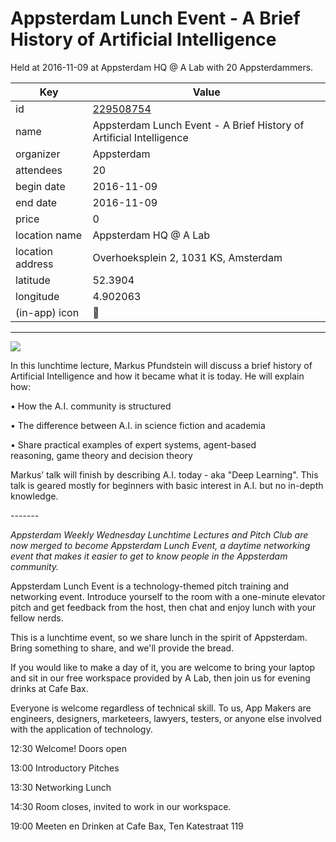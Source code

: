 # Appsterdam Lunch Event - A Brief History of Artificial Intelligence
Held at 2016-11-09 at Appsterdam HQ @ A Lab with 20 Appsterdammers.
        
|Key|Value
|---|---|
|id|[229508754](https://www.meetup.com/appsterdam/events/229508754/)|
|name|Appsterdam Lunch Event - A Brief History of Artificial Intelligence|
|organizer|Appsterdam|
|attendees|20|
|begin date|2016-11-09|
|end date|2016-11-09|
|price|0|
|location name|Appsterdam HQ @ A Lab|
|location address|Overhoeksplein 2, 1031 KS, Amsterdam|
|latitude|52.3904|
|longitude|4.902063|
|(in-app) icon|📢|

---

<img src="http://photos2.meetupstatic.com/photos/event/3/8/6/2/600_455774434.jpeg" />

In this lunchtime lecture, Markus Pfundstein will discuss a brief history of Artificial Intelligence and how it became what it is today. He will explain how:

• How the A.I. community is structured

• The difference between A.I. in science fiction and academia 

• Share practical examples of expert systems, agent-based reasoning, game theory and decision theory

Markus’ talk will finish by describing A.I. today - aka "Deep Learning". This talk is geared mostly for beginners with basic interest in A.I. but no in-depth knowledge. 

*-------*

*Appsterdam Weekly Wednesday Lunchtime Lectures and Pitch Club are now merged to become Appsterdam Lunch Event, a daytime networking event that makes it easier to get to know people in the Appsterdam community.*

Appsterdam Lunch Event is a technology-themed pitch training and networking event. Introduce yourself to the room with a one-minute elevator pitch and get feedback from the host, then chat and enjoy lunch with your fellow nerds.

This is a lunchtime event, so we share lunch in the spirit of Appsterdam. Bring something to share, and we'll provide the bread.

If you would like to make a day of it, you are welcome to bring your laptop and sit in our free workspace provided by A Lab, then join us for evening drinks at Cafe Bax.

Everyone is welcome regardless of technical skill. To us, App Makers are engineers, designers, marketeers, lawyers, testers, or anyone else involved with the application of technology.

12:30 Welcome! Doors open

13:00 Introductory Pitches

13:30 Networking Lunch

14:30 Room closes, invited to work in our workspace.

19:00 Meeten en Drinken at Cafe Bax, Ten Katestraat 119


